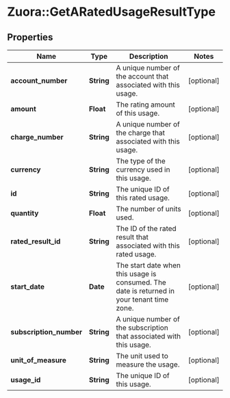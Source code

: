 # Zuora::GetARatedUsageResultType

## Properties
Name | Type | Description | Notes
------------ | ------------- | ------------- | -------------
**account_number** | **String** | A unique number of the account that associated with this usage.  | [optional] 
**amount** | **Float** | The rating amount of this usage.  | [optional] 
**charge_number** | **String** | A unique number of the charge that associated with this usage.  | [optional] 
**currency** | **String** | The type of the currency used in this usage.  | [optional] 
**id** | **String** | The unique ID of this rated usage.  | [optional] 
**quantity** | **Float** | The number of units used.  | [optional] 
**rated_result_id** | **String** | The ID of the rated result that associated with this rated usage.  | [optional] 
**start_date** | **Date** | The start date when this usage is consumed. The date is returned in your tenant time zone.  | [optional] 
**subscription_number** | **String** | A unique number of the subscription that associated with this usage.   | [optional] 
**unit_of_measure** | **String** | The unit used to measure the usage.  | [optional] 
**usage_id** | **String** | The unique ID of this usage.  | [optional] 


